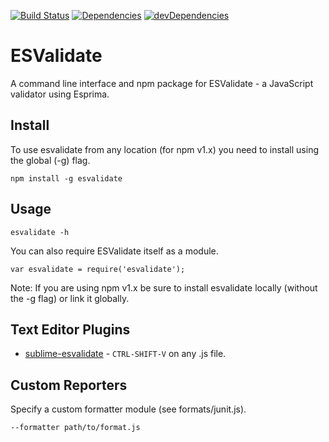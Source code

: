 [![Build Status](https://travis-ci.org/duereg/esvalidate.png)](https://travis-ci.org/duereg/esvalidate)
[![Dependencies](https://david-dm.org/duereg/esvalidate.png)](https://david-dm.org/duereg/esvalidate)
[![devDependencies](https://david-dm.org/duereg/esvalidate/dev-status.png)](https://david-dm.org/duereg/esvalidate#info=devDependencies&view=table)

# ESValidate

A command line interface and npm package for ESValidate - a JavaScript validator using Esprima.

## Install

To use esvalidate from any location (for npm v1.x) you need to install using the global (-g) flag.

    npm install -g esvalidate

## Usage

    esvalidate -h

You can also require ESValidate itself as a module.

    var esvalidate = require('esvalidate');

Note: If you are using npm v1.x be sure to install esvalidate locally (without the -g flag) or link it globally.

## Text Editor Plugins

* [sublime-esvalidate](https://github.com/duereg/sublime-jsvalidate) - `CTRL-SHIFT-V` on any .js file.

## Custom Reporters

Specify a custom formatter module (see formats/junit.js).

    --formatter path/to/format.js
